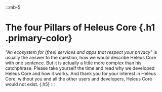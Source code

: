 :::mb-5
# The four Pillars of Heleus Core {.h1 .primary-color}
*"An ecosystem for (free) services and apps that respect your privacy"* is
usually the answer to the question, how we would describe Heleus Core with one
sentence. But it is actually a little more complex than his catchphrase. Please
take yourself the time and read why we developed Heleus Core and how it works.
And thank you for your interest in Heleus Core, without you and all the other
users and developers, Heleus Core would not exist. {.h5}
:::
